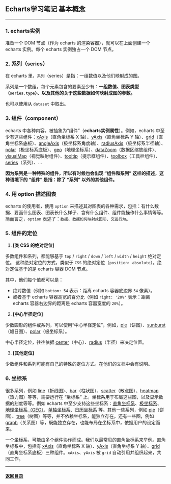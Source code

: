 ## Echarts学习笔记 基本概念

---

### 1. echarts实例

准备一个 DOM 节点（作为 echarts 的渲染容器），就可以在上面创建一个 echarts 实例。每个 echarts 实例独占一个 DOM 节点。

### 2. 系列（series）

在 echarts 里，`系列`（series）是指：一组数值以及他们映射成的图。

系列是一个数组，每个元素包含的要素至少有：**一组数值、图表类型（`series.type`）、以及其他的关于这些数据如何映射成图的参数。**

也可以使用从 `dataset` 中取出。

### 3. 组件（component）

echarts 中各种内容，被抽象为“组件”（**echarts实例属性**）。例如，echarts 中至少有这些组件：[xAxis](https://echarts.apache.org/zh/option.html#xAxis)（直角坐标系 X 轴）、[yAxis](https://echarts.apache.org/zh/option.html#yAxis)（直角坐标系 Y 轴）、[grid](https://echarts.apache.org/zh/option.html#grid)（直角坐标系底板）、[angleAxis](https://echarts.apache.org/zh/option.html#angleAxis)（极坐标系角度轴）、[radiusAxis](https://echarts.apache.org/zh/option.html#radiusAxis)（极坐标系半径轴）、[polar](https://echarts.apache.org/zh/option.html#polar)（极坐标系底板）、[geo](https://echarts.apache.org/zh/option.html#geo)（地理坐标系）、[dataZoom](https://echarts.apache.org/zh/option.html#dataZoom)（数据区缩放组件）、[visualMap](https://echarts.apache.org/zh/option.html#visualMap)（视觉映射组件）、[tooltip](https://echarts.apache.org/zh/option.html#tooltip)（提示框组件）、[toolbox](https://echarts.apache.org/zh/option.html#toolbox)（工具栏组件）、[series](https://echarts.apache.org/zh/option.html#series)（系列）、...

**因为系列是一种特殊的组件，所以有时候也会出现 “组件和系列” 这样的描述，这种语境下的 “组件” 是指：除了 “系列” 以外的其他组件。**

### 4. 用 option 描述图表

echarts 的使用者，使用 `option` 来描述其对图表的各种需求，包括：有什么数据、要画什么图表、图表长什么样子、含有什么组件、组件能操作什么事情等等。简而言之，`option` 表述了：`数据`、`数据如何映射成图形`、`交互行为`。

### 5. 组件的定位

1. **[类 CSS 的绝对定位]**

多数组件和系列，都能够基于 `top` / `right` / `down` / `left` / `width` / `height` 绝对定位。 这种绝对定位的方式，类似于 `CSS` 的绝对定位（`position: absolute`）。绝对定位基于的是 echarts 容器 DOM 节点。

其中，他们每个值都可以是：

- 绝对数值（例如 `bottom: 54` 表示：距离 echarts 容器底边界 `54` 像素）。
- 或者基于 echarts 容器高宽的百分比（例如 `right: '20%'` 表示：距离 echarts 容器右边界的距离是 echarts 容器宽度的 `20%`）。

2. **[中心半径定位]**

少数圆形的组件或系列，可以使用“中心半径定位”，例如，[pie](https://echarts.apache.org/zh/option.html#series-pie)（饼图）、[sunburst](https://echarts.apache.org/zh/option.html#series-sunburst)（旭日图）、[polar](https://echarts.apache.org/zh/option.html#polar)（极坐标系）。

中心半径定位，往往依据 [center](https://echarts.apache.org/zh/option.html#series-pie.center)（中心）、[radius](https://echarts.apache.org/zh/option.html#series-pie.radius)（半径）来决定位置。

3. **[其他定位]**

少数组件和系列可能有自己的特殊的定位方式。在他们的文档中会有说明。



### 6. 坐标系

很多系列，例如 [line](https://echarts.apache.org/zh/option.html#series-line)（折线图）、[bar](https://echarts.apache.org/zh/option.html#series-bar)（柱状图）、[scatter](https://echarts.apache.org/zh/option.html#series-scatter)（散点图）、[heatmap](https://echarts.apache.org/zh/option.html#series-heatmap)（热力图）等等，需要运行在 “坐标系” 上。坐标系用于布局这些图，以及显示数据的刻度等等。例如 echarts 中至少支持这些坐标系：[直角坐标系](https://echarts.apache.org/zh/option.html#grid)、[极坐标系](https://echarts.apache.org/zh/option.html#polar)、[地理坐标系（GEO）](https://echarts.apache.org/zh/option.html#geo)、[单轴坐标系](https://echarts.apache.org/zh/option.html#singleAxis)、[日历坐标系](https://echarts.apache.org/zh/option.html#calendar) 等。其他一些系列，例如 [pie](https://echarts.apache.org/zh/option.html#series-pie)（饼图）、[tree](https://echarts.apache.org/zh/option.html#series-tree)（树图）等等，并不依赖坐标系，能独立存在。还有一些图，例如 [graph](https://echarts.apache.org/zh/option.html#series-graph)（关系图）等，既能独立存在，也能布局在坐标系中，依据用户的设定而来。

一个坐标系，可能由多个组件协作而成。我们以最常见的直角坐标系来举例。直角坐标系中，包括有 [xAxis](https://echarts.apache.org/zh/option.html#xAxis)（直角坐标系 X 轴）、[yAxis](https://echarts.apache.org/zh/option.html#yAxis)（直角坐标系 Y 轴）、[grid](https://echarts.apache.org/zh/option.html#grid)（直角坐标系底板）三种组件。`xAxis`、`yAxis` 被 `grid` 自动引用并组织起来，共同工作。





---

#### [返回目录](./)